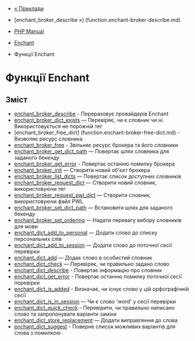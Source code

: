 - [« Приклади](enchant.examples.md)
- [enchant_broker_describe »] (function.enchant-broker-describe.md)

- [PHP Manual](index.md)
- [Enchant](book.enchant.md)
- Функції Enchant

# Функції Enchant

## Зміст

- [enchant_broker_describe](function.enchant-broker-describe.md) -
Перераховує провайдерів Enchant
- [enchant_broker_dict_exists](function.enchant-broker-dict-exists.md)
— Перевіряє, чи є словник чи ні. Використовується не порожній
тег
- [enchant_broker_free_dict] (function.enchant-broker-free-dict.md) -
Визволяє ресурс словника
- [enchant_broker_free](function.enchant-broker-free.md) -
Звільняє ресурс брокера та його словники
- [enchant_broker_get_dict_path](function.enchant-broker-get-dict-path.md)
— Повертає шлях словника для заданого бекенду
- [enchant_broker_get_error](function.enchant-broker-get-error.md) -
Повертає останню помилку брокера
- [enchant_broker_init](function.enchant-broker-init.md) — Створити
новий об'єкт брокера
- [enchant_broker_list_dicts](function.enchant-broker-list-dicts.md)
— Повертає список доступних словників
- [enchant_broker_request_dict](function.enchant-broker-request-dict.md)
— Створити новий словник, використовуючи тег
- [enchant_broker_request_pwl_dict](function.enchant-broker-request-pwl-dict.md)
— Створити словник, використовуючи файл PWL
- [enchant_broker_set_dict_path](function.enchant-broker-set-dict-path.md)
— Встановити шлях для заданого бекенду
- [enchant_broker_set_ordering](function.enchant-broker-set-ordering.md)
— Надати перевагу вибору словників для мови
- [enchant_dict_add_to_personal](function.enchant-dict-add-to-personal.md)
— Додати слово до списку персональних слів
- [enchant_dict_add_to_session](function.enchant-dict-add-to-session.md)
— Додати слово до поточної сесії перевірки
- [enchant_dict_add](function.enchant-dict-add.md) — Додає слово
в особистий словник
- [enchant_dict_check](function.enchant-dict-check.md) — Перевіряє,
чи правильно задано слово
- [enchant_dict_describe](function.enchant-dict-describe.md) -
Повертає інформацію про словник
- [enchant_dict_get_error](function.enchant-dict-get-error.md) -
Повертає останню помилку поточної сесії перевірки
- [enchant_dict_is_added](function.enchant-dict-is-added.md) -
Визначає, чи існує слово у цій орфографічній сесії
- [enchant_dict_is_in_session](function.enchant-dict-is-in-session.md)
— Чи є слово 'word' у сесії перевірки
- [enchant_dict_quick_check](function.enchant-dict-quick-check.md) -
Перевірити, чи правильно написано слово та запропонувати варіанти заміни
- [enchant_dict_store_replacement](function.enchant-dict-store-replacement.md)
— Додати виправлення до слова
- [enchant_dict_suggest](function.enchant-dict-suggest.md) - Поверне
список можливих варіантів для слова з помилкою
